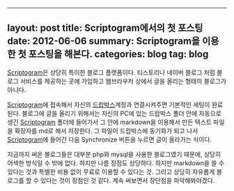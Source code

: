 ---
layout:     post
title:      Scriptogram에서의 첫 포스팅
date:       2012-06-06
summary:    Scriptogram을 이용한 첫 포스팅을 해본다.
categories: blog
tag: blog
----------------

[Scriptogram](http://scriptogram.com)은 상당히 특이한 블로그 플랫폼이다. 티스토리나 네이버 블로그 처럼 블로그 서비스를 제공하는 곳에 가입하고 웹브라우저 상에서 글을 올리는 형태의 블로그가 아니다.

[Scriptogram](http://scriptogram.com)에 접속해서 자신의 [드랍박스](http://db.tt/UzqyhZYA)계정과 연결시켜주면 기본적인 세팅이 완료된다. 블로그에 글을 올리기 위해서는 자신의 PC에 있는 드랍박스 폴더 안에 자동으로 생긴 [Scriptogram](http://scriptogram.com) 폴더에 들어가서 그 안에 markdown을 이용해서 만든 텍스트 파일을 확장자를 md로 해서 저장한다. 그 파일이 드랍박스에 동기화가 되고 나서 [Scriptogram](http://scriptogram.com)에 들어간 다음 Synchronize 버튼을 누르면 글이 올라가는 식이다.

지금까지 써온 블로그들은 대부분 php와 mysql을 사용한 블로그였기 때문에, 상당히 어색한 방식일 수 밖에 없다. 하지만 나름 장점도 상당하다. 하지만 markdown을 쓸 수 있다는 것과 특별한 비용 없이 무료로 이용할 수 있다는 것. 그리고 상당히 자유롭게 블로그를 할 수 있다는 것이 장점인 것 같다. 계속 써보면서 장단점을 파악해봐야겠다.

